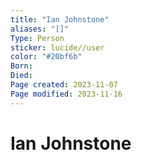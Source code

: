 ```yaml
---
title: "Ian Johnstone"
aliases: "[]"
Type: Person
sticker: lucide//user
color: "#20bf6b"
Born: 
Died: 
Page created: 2023-11-07
Page modified: 2023-11-16
---
```


# Ian Johnstone
